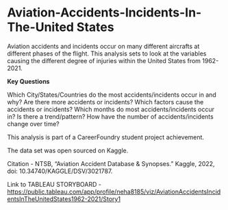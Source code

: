 # Aviation-Accidents-Incidents-In-The-United States

Aviation accidents and incidents occur on many different aircrafts at different phases of the flight. 
This analysis sets to look at the variables causing the different degree of injuries within the United States from 1962-2021.

**Key Questions**

  Which City/States/Countries do the most accidents/incidents occur in and why?
  Are there more accidents or incidents?
  Which factors cause the accidents or incidents?
  Which months do most accidents/incidents occur in? Is there a trend/pattern?
  How have the number of accidents/incidents change over time?


This analysis is part of a CareerFoundry student project achievement.



The data set was open sourced on Kaggle.

Citation - NTSB, “Aviation Accident Database &amp; Synopses.” Kaggle, 2022, doi: 10.34740/KAGGLE/DSV/3021787.



Link to TABLEAU STORYBOARD - https://public.tableau.com/app/profile/neha8185/viz/AviationAccidentsIncidentsInTheUnitedStates1962-2021/Story1
